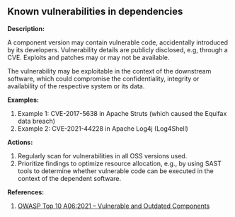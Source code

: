 ## Known vulnerabilities in dependencies

**Description:**

A component version may contain vulnerable code, accidentally introduced by its developers. Vulnerability details are publicly disclosed, e.g, through a CVE. Exploits and patches may or may not be available.

The vulnerability may be exploitable in the context of the downstream software, which could compromise the confidentiality, integrity or availability of the respective system or its data.

**Examples:**

1. Example 1: CVE-2017-5638 in Apache Struts (which caused the Equifax data breach)
2. Example 2: CVE-2021-44228 in Apache Log4j (Log4Shell)

**Actions:**

1. Regularly scan for vulnerabilities in all OSS versions used.
2. Prioritize findings to optimize resource allocation, e.g., by using SAST tools to determine whether vulnerable code can be executed in the context of the dependent software.

**References:**

1. [OWASP Top 10 A06:2021 – Vulnerable and Outdated Components](https://owasp.org/Top10/A06_2021-Vulnerable_and_Outdated_Components/)
